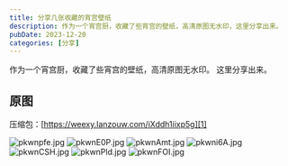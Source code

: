 ```yaml
---
title: 分享几张收藏的宵宫壁纸
description: 作为一个宵宫厨，收藏了些宵宫的壁纸，高清原图无水印，这里分享出来。
pubDate: 2023-12-20
categories: [分享]
---
```


作为一个宵宫厨，收藏了些宵宫的壁纸，高清原图无水印。
这里分享出来。

原图
--

压缩包：[https://weexy.lanzouw.com/iXddh1iixp5g][1]

[1]: https://weexy.lanzouw.com/iXddh1iixp5g

![pkwnpfe.jpg](https://s21.ax1x.com/2024/06/15/pkwnpfe.jpg)
![pkwnE0P.jpg](https://s21.ax1x.com/2024/06/15/pkwnE0P.jpg)
![pkwnAmt.jpg](https://s21.ax1x.com/2024/06/15/pkwnAmt.jpg)
![pkwni6A.jpg](https://s21.ax1x.com/2024/06/15/pkwni6A.jpg)
![pkwnCSH.jpg](https://s21.ax1x.com/2024/06/15/pkwnCSH.jpg)
![pkwnPld.jpg](https://s21.ax1x.com/2024/06/15/pkwnPld.jpg)
![pkwnFOI.jpg](https://s21.ax1x.com/2024/06/15/pkwnFOI.jpg)